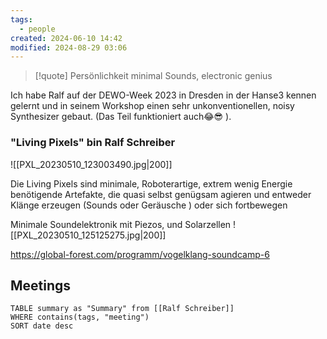 ```yaml
---
tags:
  - people
created: 2024-06-10 14:42
modified: 2024-08-29 03:06
---
```


> [!quote] Persönlichkeit
> minimal Sounds, electronic genius

Ich habe Ralf auf der DEWO-Week 2023 in Dresden in der Hanse3 kennen gelernt und in seinem Workshop einen sehr unkonventionellen, noisy Synthesizer gebaut. (Das Teil funktioniert auch😂😎 ).

### "Living Pixels" bin Ralf Schreiber

![[PXL_20230510_123003490.jpg|200]]

Die Living Pixels sind minimale, Roboterartige, extrem wenig Energie benötigende Artefakte, die quasi selbst genügsam agieren und entweder Klänge erzeugen (Sounds oder Geräusche ) oder sich fortbewegen

Minimale Soundelektronik mit Piezos, und Solarzellen
![[PXL_20230510_125125275.jpg|200]]

https://global-forest.com/programm/vogelklang-soundcamp-6

## Meetings

```dataview
TABLE summary as "Summary" from [[Ralf Schreiber]]
WHERE contains(tags, "meeting")
SORT date desc
```

